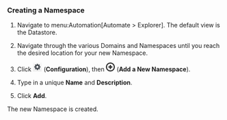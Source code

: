 ### Creating a Namespace

1.  Navigate to menu:Automation\[Automate \> Explorer\]. The default
    view is the Datastore.

2.  Navigate through the various Domains and Namespaces until you reach
    the desired location for your new Namespace.

3.  Click ![image](/images/1847.png) (**Configuration**), then
    ![image](/images/1862.png) (**Add a New Namespace**).

4.  Type in a unique **Name** and **Description**.

5.  Click **Add**.

The new Namespace is created.
